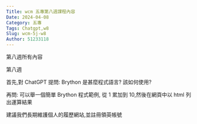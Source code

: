 ```yaml
---
Title: wcm 五專第八週課程內容
Date: 2024-04-08 
Category: 五專
Tags: Chatgpt,w8
Slug: wcm-5j-w8
Author: 51233118
---
```


第八週所有內容

<!-- PELICAN_END_SUMMARY -->

第八週

首先,對 ChatGPT 提問: Brython 是甚麼程式語言? 該如何使用?

再問: 可以舉一個簡單 Brython 程式範例, 從 1 累加到 10,然後在網頁中以 html 列出運算結果

建議我們長期維護個人的履歷網站,並註冊領英帳號